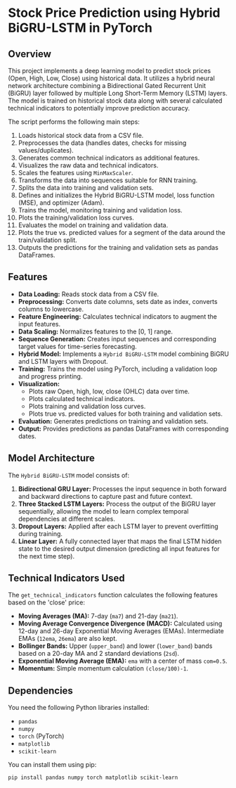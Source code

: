 # Stock Price Prediction using Hybrid BiGRU-LSTM in PyTorch

## Overview

This project implements a deep learning model to predict stock prices (Open, High, Low, Close) using historical data. It utilizes a hybrid neural network architecture combining a Bidirectional Gated Recurrent Unit (BiGRU) layer followed by multiple Long Short-Term Memory (LSTM) layers. The model is trained on historical stock data along with several calculated technical indicators to potentially improve prediction accuracy.

The script performs the following main steps:
1.  Loads historical stock data from a CSV file.
2.  Preprocesses the data (handles dates, checks for missing values/duplicates).
3.  Generates common technical indicators as additional features.
4.  Visualizes the raw data and technical indicators.
5.  Scales the features using `MinMaxScaler`.
6.  Transforms the data into sequences suitable for RNN training.
7.  Splits the data into training and validation sets.
8.  Defines and initializes the Hybrid BiGRU-LSTM model, loss function (MSE), and optimizer (Adam).
9.  Trains the model, monitoring training and validation loss.
10. Plots the training/validation loss curves.
11. Evaluates the model on training and validation data.
12. Plots the true vs. predicted values for a segment of the data around the train/validation split.
13. Outputs the predictions for the training and validation sets as pandas DataFrames.

## Features

* **Data Loading:** Reads stock data from a CSV file.
* **Preprocessing:** Converts date columns, sets date as index, converts columns to lowercase.
* **Feature Engineering:** Calculates technical indicators to augment the input features.
* **Data Scaling:** Normalizes features to the [0, 1] range.
* **Sequence Generation:** Creates input sequences and corresponding target values for time-series forecasting.
* **Hybrid Model:** Implements a `Hybrid BiGRU-LSTM` model combining BiGRU and LSTM layers with Dropout.
* **Training:** Trains the model using PyTorch, including a validation loop and progress printing.
* **Visualization:**
    * Plots raw Open, high, low, close (OHLC) data over time.
    * Plots calculated technical indicators.
    * Plots training and validation loss curves.
    * Plots true vs. predicted values for both training and validation sets.
* **Evaluation:** Generates predictions on training and validation sets.
* **Output:** Provides predictions as pandas DataFrames with corresponding dates.

## Model Architecture

The `Hybrid BiGRU-LSTM` model consists of:
1.  **Bidirectional GRU Layer:** Processes the input sequence in both forward and backward directions to capture past and future context.
2.  **Three Stacked LSTM Layers:** Process the output of the BiGRU layer sequentially, allowing the model to learn complex temporal dependencies at different scales.
3.  **Dropout Layers:** Applied after each LSTM layer to prevent overfitting during training.
4.  **Linear Layer:** A fully connected layer that maps the final LSTM hidden state to the desired output dimension (predicting all input features for the next time step).

## Technical Indicators Used

The `get_technical_indicators` function calculates the following features based on the 'close' price:
* **Moving Averages (MA):** 7-day (`ma7`) and 21-day (`ma21`).
* **Moving Average Convergence Divergence (MACD):** Calculated using 12-day and 26-day Exponential Moving Averages (EMAs). Intermediate EMAs (`12ema`, `26ema`) are also kept.
* **Bollinger Bands:** Upper (`upper_band`) and lower (`lower_band`) bands based on a 20-day MA and 2 standard deviations (`2sd`).
* **Exponential Moving Average (EMA):** `ema` with a center of mass `com=0.5`.
* **Momentum:** Simple momentum calculation `(close/100)-1`.

## Dependencies

You need the following Python libraries installed:
* `pandas`
* `numpy`
* `torch` (PyTorch)
* `matplotlib`
* `scikit-learn`

You can install them using pip:
```bash
pip install pandas numpy torch matplotlib scikit-learn
